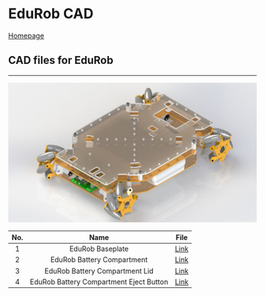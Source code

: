 # EduRob CAD
[Homepage](https://www.imsl.fh-dortmund.de/mobile-roboter/edurob/)
## CAD files for EduRob

---
![](/Doc/Pictures/CAD_Mecanum.jpg "")

|No.| Name | File |
|:---:|:---:|:---:|
| 1 |EduRob Baseplate| [Link](/CAD/EduRob_Baseplate.STEP) |
| 2 |EduRob Battery Compartment| [Link](/CAD/EduRob_Battery_Compartment_Main.STEP) |
| 3 |EduRob Battery Compartment Lid| [Link](/CAD/EduRob_Battery_Compartment_Lid.STEP) |
| 4 |EduRob Battery Compartment Eject Button| [Link](/CAD/EduRob_Battery_Compartment_EjectB.STEP) |
